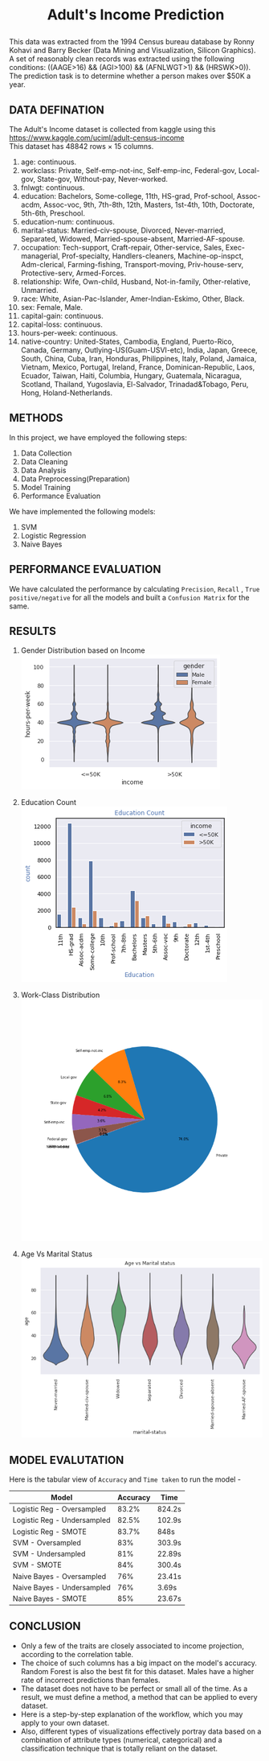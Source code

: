 # <p align = "center"> Adult's Income Prediction </p>

This data was extracted from the 1994 Census bureau database by Ronny Kohavi and Barry Becker (Data Mining and Visualization, Silicon Graphics). A set of reasonably clean records was extracted using the following conditions: ((AAGE>16) && (AGI>100) && (AFNLWGT>1) && (HRSWK>0)). <br>
The prediction task is to determine whether a person makes over $50K a year.

## DATA DEFINATION

The Adult's Income dataset is collected from kaggle using this <a href = "https://www.kaggle.com/uciml/adult-census-income"> https://www.kaggle.com/uciml/adult-census-income </a> <br>
This dataset has 48842 rows × 15 columns. <br>

1. age: continuous.
2. workclass: Private, Self-emp-not-inc, Self-emp-inc, Federal-gov, Local-gov, State-gov, Without-pay, Never-worked.
3. fnlwgt: continuous.
4. education: Bachelors, Some-college, 11th, HS-grad, Prof-school, Assoc-acdm, Assoc-voc, 9th, 7th-8th, 12th, Masters, 1st-4th, 10th, Doctorate, 5th-6th, Preschool.
5. education-num: continuous.
6. marital-status: Married-civ-spouse, Divorced, Never-married, Separated, Widowed, Married-spouse-absent, Married-AF-spouse.
7. occupation: Tech-support, Craft-repair, Other-service, Sales, Exec-managerial, Prof-specialty, Handlers-cleaners, Machine-op-inspct, Adm-clerical, Farming-fishing, Transport-moving, Priv-house-serv, Protective-serv, Armed-Forces.
8. relationship: Wife, Own-child, Husband, Not-in-family, Other-relative, Unmarried.
9. race: White, Asian-Pac-Islander, Amer-Indian-Eskimo, Other, Black.
10. sex: Female, Male.
11. capital-gain: continuous.
12. capital-loss: continuous.
13. hours-per-week: continuous.
14. native-country: United-States, Cambodia, England, Puerto-Rico, Canada, Germany, Outlying-US(Guam-USVI-etc), India, Japan, Greece, South, China, Cuba, Iran, Honduras, Philippines, Italy, Poland, Jamaica, Vietnam, Mexico, Portugal, Ireland, France, Dominican-Republic, Laos, Ecuador, Taiwan, Haiti, Columbia, Hungary, Guatemala, Nicaragua, Scotland, Thailand, Yugoslavia, El-Salvador, Trinadad&Tobago, Peru, Hong, Holand-Netherlands.

## METHODS
In this project, we have employed the following steps:

1. Data Collection
2. Data Cleaning
3. Data Analysis
4. Data Preprocessing(Preparation)
5. Model Training
6. Performance Evaluation

We have implemented the following models: <br>

1. SVM
2. Logistic Regression
3. Naive Bayes


## PERFORMANCE EVALUATION
We have calculated the performance by calculating `Precision`, `Recall` , `True positive/negative` for all the models and built a `Confusion Matrix` for the same.

## RESULTS
1. Gender Distribution based on Income
![Screenshot](https://github.com/adiag321/Adult-Census-Income-Prediction/blob/main/Images/gender.png)

2. Education Count 
![Screenshot](https://github.com/adiag321/Adult-Census-Income-Prediction/blob/main/Images/Education_Count.png)

3. Work-Class Distribution
![Screenshot](https://github.com/adiag321/Adult-Census-Income-Prediction/blob/main/Images/Work-Class-Pie-chart.png)

4. Age Vs Marital Status
![Screenshot](https://github.com/adiag321/Adult-Census-Income-Prediction/blob/main/Images/AgeVsMarital_Status.png)


## MODEL EVALUTATION

Here is the tabular view of `Accuracy` and `Time taken` to run the model - 

| Model  | Accuracy | Time |
| ------------- | ------------- | ------------- | 
| Logistic Reg - Oversampled  | 83.2% | 824.2s |
| Logistic Reg - Undersampled  | 82.5% | 102.9s |
| Logistic Reg - SMOTE | 83.7% | 848s | 
| SVM - Oversampled  | 83% | 303.9s |
| SVM - Undersampled  | 81% | 22.89s |
| SVM - SMOTE | 84% | 300.4s |
| Naive Bayes - Oversampled  | 76% | 23.41s |
| Naive Bayes - Undersampled  | 76% | 3.69s |
| Naive Bayes - SMOTE | 85% | 23.67s |

## CONCLUSION

* Only a few of the traits are closely associated to income projection, according to the correlation table. <br>
* The choice of such columns has a big impact on the model's accuracy. Random Forest is also the best fit for this dataset. Males have a higher rate of incorrect predictions than females. <br>
* The dataset does not have to be perfect or small all of the time. As a result, we must define a method, a method that can be applied to every dataset. <br>
* Here is a step-by-step explanation of the workflow, which you may apply to your own dataset. <br>
* Also, different types of visualizations effectively portray data based on a combination of attribute types (numerical, categorical) and a classification technique that is totally reliant on the dataset.
